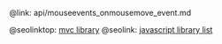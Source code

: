 @link: api/mouseevents_onmousemove_event.md

@seolinktop: [mvc library](https://webix.com)
@seolink: [javascript library list](https://webix.com/widget/list/)